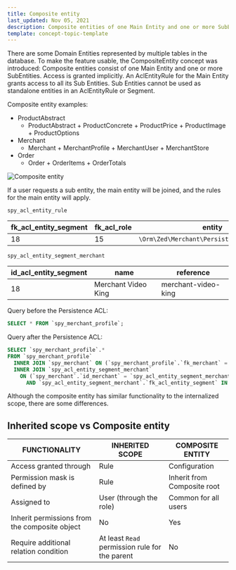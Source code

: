 ```yaml
---
title: Composite entity
last_updated: Nov 05, 2021
description: Composite entities of one Main Entity and one or more SubEntities and are represented by multiple tables in the database.
template: concept-topic-template
---
```


There are some Domain Entities represented by multiple tables in the database. To make the feature usable, the CompositeEntity concept was introduced: Composite entities consist of one Main Entity and one or more SubEntities. Access is granted implicitly. An AclEntityRule for the Main Entity grants access to all its Sub Entities. Sub Entities cannot be used as standalone entities in an AclEntityRule or Segment.

Composite entity examples:

- ProductAbstract
  - ProductAbstract + ProductConcrete + ProductPrice + ProductImage + ProductOptions
- Merchant
  - Merchant + MerchantProfile + MerchantUser + MerchantStore
- Order
  - Order + OrderItems + OrderTotals

![Composite entity](https://confluence-connect.gliffy.net/embed/image/e57de4b7-b231-4e9b-8e5f-7cf64ed78874.png?utm_medium=live&utm_source=custom)

If a user requests a sub entity, the main entity will be joined, and the rules for the main entity will apply.

`spy_acl_entity_rule`

| fk_acl_entity_segment | fk_acl_role | entity | permission_mask | scope |
|-----|-----|-----|-----|-----|
| 18 | 15 | `\Orm\Zed\Merchant\Persistence\SpyMerchant` | 1 | 1 |

`spy_acl_entity_segment_merchant`

| id_acl_entity_segment | name | reference |
|-----|-----|-----|
| 18 | Merchant Video King | merchant-video-king |

Query before the Persistence ACL:
```sql
SELECT * FROM `spy_merchant_profile`;
```

Query after the Persistence ACL:
```sql
SELECT `spy_merchant_profile`.* 
FROM `spy_merchant_profile`
  INNER JOIN `spy_merchant` ON (`spy_merchant_profile`.`fk_merchant` = `spy_merchant`.`id_merchant`)
  INNER JOIN `spy_acl_entity_segment_merchant`
    ON (`spy_merchant`.`id_merchant` = `spy_acl_entity_segment_merchant`.`fk_merchant` 
      AND `spy_acl_entity_segment_merchant`.`fk_acl_entity_segment` IN (18)); 
```

Although the composite entity has similar functionality to the internalized scope, there are some differences.

## Inherited scope vs Composite entity 

| FUNCTIONALITY | INHERITED SCOPE | COMPOSITE ENTITY |
|-----|-----|-----|
| Access granted through | Rule | Configuration |
| Permission mask is defined by | Rule | Inherit from Composite root |
| Assigned to | User (through the role) | Common for all users |
| Inherit permissions from the composite object | No | Yes |
| Require additional relation condition | At least `Read` permission rule for the parent | No | 
